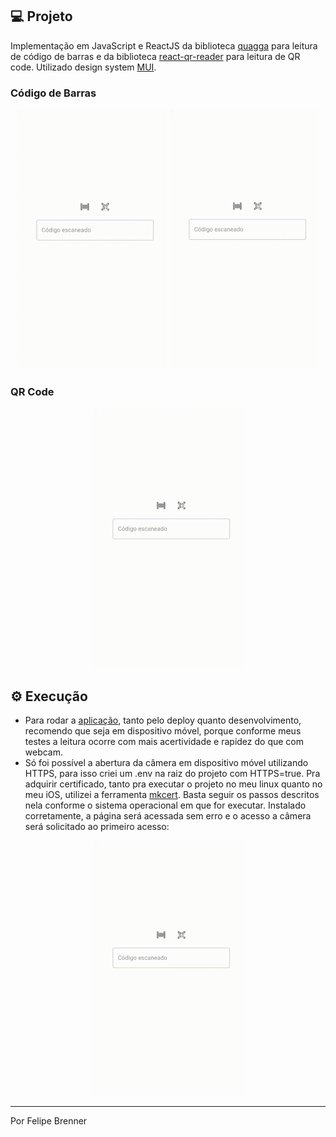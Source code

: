 ## 💻 Projeto

Implementação em JavaScript e ReactJS da biblioteca [quagga](https://github.com/serratus/quaggaJS) para leitura de código de barras e da biblioteca [react-qr-reader](https://github.com/JodusNodus/react-qr-reader) para leitura de QR code. Utilizado design system [MUI](https://mui.com/).

### Código de Barras

<p align="center">
  <img alt="preview" title="preview" src=".github/barcode1.gif" width="240">
  <img alt="preview" title="preview" src=".github/barcode2.gif" width="240">
</p>

### QR Code

<p align="center">
  <img alt="preview" title="preview" src=".github/qrcode.gif" width="240">
</p>

## ⚙ Execução

- Para rodar a [aplicação](https://barcode-qrcode-reader-felipebrenner.netlify.app/), tanto pelo deploy quanto desenvolvimento, recomendo que seja em dispositivo móvel, porque conforme meus testes a leitura ocorre com mais acertividade e rapidez do que com webcam.
- Só foi possível a abertura da câmera em dispositivo móvel utilizando HTTPS, para isso criei um .env na raiz do projeto com HTTPS=true. Pra adquirir certificado, tanto pra executar o projeto no meu linux quanto no meu iOS, utilizei a ferramenta [mkcert](https://github.com/FiloSottile/mkcert). Basta seguir os passos descritos nela conforme o sistema operacional em que for executar. Instalado corretamente, a página será acessada sem erro e o acesso a câmera será solicitado ao primeiro acesso:

<p align="center">
  <img alt="preview" title="preview" src=".github/https.gif" width="240">
</p>

---

Por Felipe Brenner
